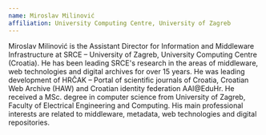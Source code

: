 ```yaml
---
name: Miroslav Milinović
affiliation: University Computing Centre, University of Zagreb
---
```


Miroslav Milinović is the Assistant Director for Information and Middleware Infrastructure at SRCE – University of Zagreb, University Computing Centre (Croatia). He has been leading SRCE's research in the areas of middleware, web technologies and digital archives for over 15 years. He was leading development of HRČAK – Portal of scientific journals of Croatia, Croatian Web Archive (HAW) and Croatian identity federation AAI@EduHr. He received a MSc. degree in computer science from University of Zagreb, Faculty of Electrical Engineering and Computing. His main professional interests are related to middleware, metadata, web technologies and digital repositories.
